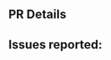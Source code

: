 ## PR Details

<!--
Describe in details the feature or scenario that this PR is automating tests for.
-->

## Issues reported:

<!-- Issues found while working for this PR --> 
